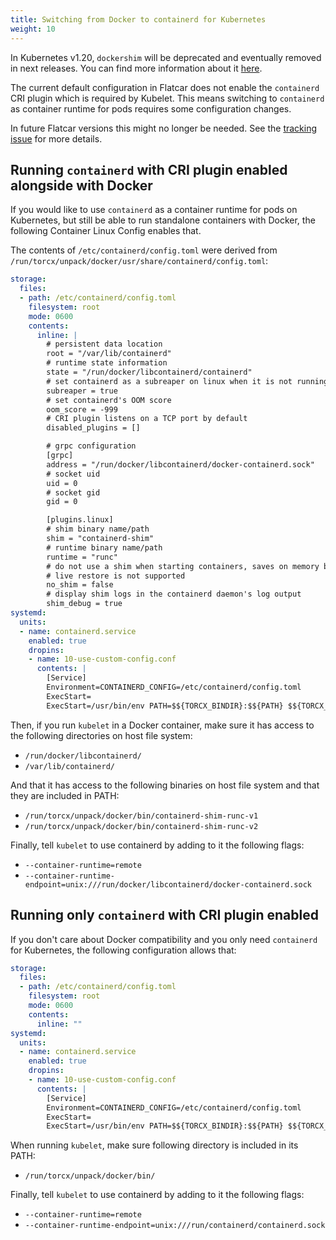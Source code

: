 ```yaml
---
title: Switching from Docker to containerd for Kubernetes
weight: 10
---
```


In Kubernetes v1.20, `dockershim` will be deprecated and eventually removed in next releases.
You can find more information about it [here](https://kubernetes.io/blog/2020/12/02/dockershim-faq/).

The current default configuration in Flatcar does not enable the `containerd` CRI plugin which is required
by Kubelet. This means switching to `containerd` as container runtime for pods requires some configuration changes.

In future Flatcar versions this might no longer be needed. See the
[tracking issue](https://github.com/kinvolk/Flatcar/issues/284) for more details.

## Running `containerd` with CRI plugin enabled alongside with Docker

If you would like to use `containerd` as a container runtime for pods on Kubernetes, but still be able
to run standalone containers with Docker, the following Container Linux Config enables that.

The contents of `/etc/containerd/config.toml` were derived from `/run/torcx/unpack/docker/usr/share/containerd/config.toml`:

```yaml
storage:
  files:
  - path: /etc/containerd/config.toml
    filesystem: root
    mode: 0600
    contents:
      inline: |
        # persistent data location
        root = "/var/lib/containerd"
        # runtime state information
        state = "/run/docker/libcontainerd/containerd"
        # set containerd as a subreaper on linux when it is not running as PID 1
        subreaper = true
        # set containerd's OOM score
        oom_score = -999
        # CRI plugin listens on a TCP port by default
        disabled_plugins = []

        # grpc configuration
        [grpc]
        address = "/run/docker/libcontainerd/docker-containerd.sock"
        # socket uid
        uid = 0
        # socket gid
        gid = 0

        [plugins.linux]
        # shim binary name/path
        shim = "containerd-shim"
        # runtime binary name/path
        runtime = "runc"
        # do not use a shim when starting containers, saves on memory but
        # live restore is not supported
        no_shim = false
        # display shim logs in the containerd daemon's log output
        shim_debug = true
systemd:
  units:
  - name: containerd.service
    enabled: true
    dropins:
    - name: 10-use-custom-config.conf
      contents: |
        [Service]
        Environment=CONTAINERD_CONFIG=/etc/containerd/config.toml
        ExecStart=
        ExecStart=/usr/bin/env PATH=$${TORCX_BINDIR}:$${PATH} $${TORCX_BINDIR}/containerd --config $${CONTAINERD_CONFIG}
```

Then, if you run `kubelet` in a Docker container, make sure it has access
to the following directories on host file system:
- `/run/docker/libcontainerd/`
- `/var/lib/containerd/`

And that it has access to the following binaries on host file system and that they are included in PATH:

- `/run/torcx/unpack/docker/bin/containerd-shim-runc-v1`
- `/run/torcx/unpack/docker/bin/containerd-shim-runc-v2`

Finally, tell `kubelet` to use containerd by adding to it the following flags:
- `--container-runtime=remote`
- `--container-runtime-endpoint=unix:///run/docker/libcontainerd/docker-containerd.sock`

## Running only `containerd` with CRI plugin enabled

If you don't care about Docker compatibility and you only need `containerd` for Kubernetes, the following
configuration allows that:

```yaml
storage:
  files:
  - path: /etc/containerd/config.toml
    filesystem: root
    mode: 0600
    contents:
      inline: ""
systemd:
  units:
  - name: containerd.service
    enabled: true
    dropins:
    - name: 10-use-custom-config.conf
      contents: |
        [Service]
        Environment=CONTAINERD_CONFIG=/etc/containerd/config.toml
        ExecStart=
        ExecStart=/usr/bin/env PATH=$${TORCX_BINDIR}:$${PATH} $${TORCX_BINDIR}/containerd --config $${CONTAINERD_CONFIG}
```

When running `kubelet`, make sure following directory is included in its PATH:

- `/run/torcx/unpack/docker/bin/`

Finally, tell `kubelet` to use containerd by adding to it the following flags:
- `--container-runtime=remote`
- `--container-runtime-endpoint=unix:///run/containerd/containerd.sock`
